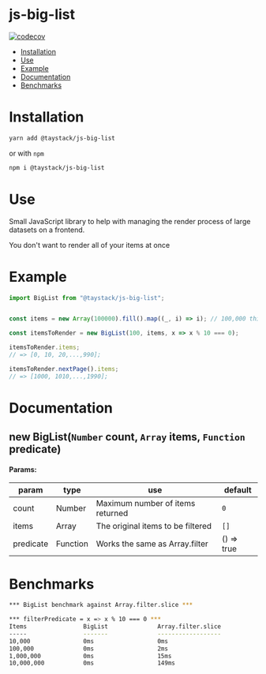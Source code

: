 # js-big-list

[![codecov](https://codecov.io/gh/taystack/js-big-list/branch/master/graph/badge.svg)](https://codecov.io/gh/taystack/js-big-list)
<!-- [![Build Status](https://travis-ci.org/taystack/js-big-list.svg?branch=master)](https://travis-ci.org/taystack/js-big-list) -->

 - [Installation](#installation)
 - [Use](#use)
 - [Example](#example)
 - [Documentation](#documentation)
 - [Benchmarks](#benchmarks)

# Installation

```bash
yarn add @taystack/js-big-list
```

or with `npm`

```bash
npm i @taystack/js-big-list
```

# Use

Small JavaScript library to help with managing the render process of large datasets on a frontend.

You don't want to render all of your items at once

# Example
```javascript
import BigList from "@taystack/js-big-list";


const items = new Array(100000).fill().map((_, i) => i); // 100,000 things

const itemsToRender = new BigList(100, items, x => x % 10 === 0);

itemsToRender.items;
// => [0, 10, 20,...,990];

itemsToRender.nextPage().items;
// => [1000, 1010,...,1990];
```


# Documentation

## new BigList(`Number` count, `Array` items, `Function` predicate)

#### Params:

|param|type|use|default|
|-----|----|---|-------|
|count|Number|Maximum number of items returned|`0`|
|items|Array|The original items to be filtered|`[]`|
|predicate|Function|Works the same as Array.filter|() => true|


# Benchmarks

```bash
*** BigList benchmark against Array.filter.slice ***

*** filterPredicate = x => x % 10 === 0 ***
Items                BigList              Array.filter.slice
-----                -------              ------------------
10,000               0ms                  0ms
100,000              0ms                  2ms
1,000,000            0ms                  15ms
10,000,000           0ms                  149ms
```
